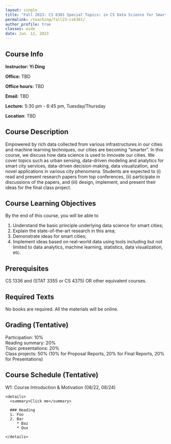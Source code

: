 ```yaml
---
layout: single
title: "Fall 2023: CS 6301 Special Topics: in CS Data Science for Smart Cities"
permalink: /teaching/fall23-cs6301/
author_profile: true
classes: wide
date: Jun. 12, 2023
---
```


## Course Info

**Instructor: Yi Ding**

**Office:** TBD

**Office hours:** TBD

**Email:** TBD

**Lecture:** 5:30 pm - 6:45 pm, Tuesday/Thursday

**Location**: TBD



## Course Description

Empowered by rich data collected from various infrastructures in our cities and machine learning techniques, our cities are becoming “smarter”. In this course, we discuss how data science is used to innovate our cities. We cover topics such as urban sensing, data-driven modeling and analytics for smart city services, data-driven decision-making, data visualization, and novel applications in various city phenomena. 
Students are expected to (i) read and present research papers from top conferences, (ii) participate in discussions of the papers, and (iii) design, implement, and present their ideas for the final class project.



## Course Learning Objectives

By the end of this course, you will be able to

1. Understand the basic principle underlying data science for smart cities;
2. Explain the state-of-the-art research in this area;
3. Demonstrate ideas for smart cities;
4. Implement ideas based on real-world data using tools including but not limited to data analytics, machine learning, statistics, data visualization, etc.



## Prerequisites

CS 1336 and (STAT 3355 or CS 4375) OR other equivalent courses.



## Required Texts

No books are required. All the materials will be online.



## Grading (Tentative)

Participation: 10%<br>Reading summary: 20%<br>Topic presentations: 20%<br>Class projects: 50% (10% for Proposal Reports, 20% for Final Reports, 20% for Presentations)



## Course Schedule (Tentative)

W1: Course Introduction & Motivation (08/22, 08/24)



```
<details>
  <summary>Click me</summary>
  
  ### Heading
  1. Foo
  2. Bar
     * Baz
     * Qux

</details>
```



